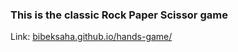 <h3>This is the classic Rock Paper Scissor game</h3>
<p>Link: <a href="https://bibeksaha.github.io/hands-game/">bibeksaha.github.io/hands-game/</a></p>
